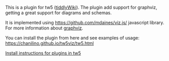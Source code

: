 This is a plugin for tw5 ([tiddlyWiki](https://tiddlywiki.com/)). The plugin add support for graphviz, getting a great support for diagrams and schemas. 

It is implemented using https://github.com/mdaines/viz.js/ javascript library. 
For more information about [graphviz](https://www.graphviz.org/).

You can install the plugin from here and see examples of usage:
https://chanilino.github.io/tw5viz/tw5.html

[Install instructions for plugins in tw5](https://tiddlywiki.com/#Manually%20installing%20a%20plugin)
